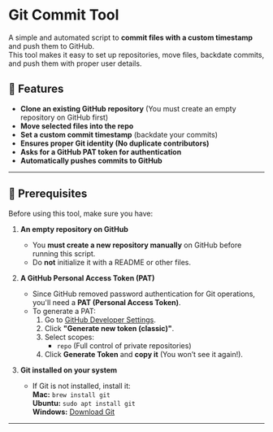 # Git Commit Tool

A simple and automated script to **commit files with a custom timestamp** and push them to GitHub.  
This tool makes it easy to set up repositories, move files, backdate commits, and push them with proper user details.

## 📌 Features
- **Clone an existing GitHub repository** (You must create an empty repository on GitHub first)
- **Move selected files into the repo**
- **Set a custom commit timestamp** (backdate your commits)
- **Ensures proper Git identity (No duplicate contributors)**
- **Asks for a GitHub PAT token for authentication**
- **Automatically pushes commits to GitHub**

---

## 🔧 Prerequisites
Before using this tool, make sure you have:
1. **An empty repository on GitHub**  
   - You **must create a new repository manually** on GitHub before running this script.
   - Do **not** initialize it with a README or other files.
   
2. **A GitHub Personal Access Token (PAT)**  
   - Since GitHub removed password authentication for Git operations, you'll need a **PAT (Personal Access Token)**.
   - To generate a PAT:
     1. Go to [GitHub Developer Settings](https://github.com/settings/tokens).
     2. Click **"Generate new token (classic)"**.
     3. Select scopes:  
        - `repo` (Full control of private repositories)
     4. Click **Generate Token** and **copy it** (You won’t see it again!).

3. **Git installed on your system**  
   - If Git is not installed, install it:  
     **Mac:** `brew install git`  
     **Ubuntu:** `sudo apt install git`  
     **Windows:** [Download Git](https://git-scm.com/downloads)  

---
